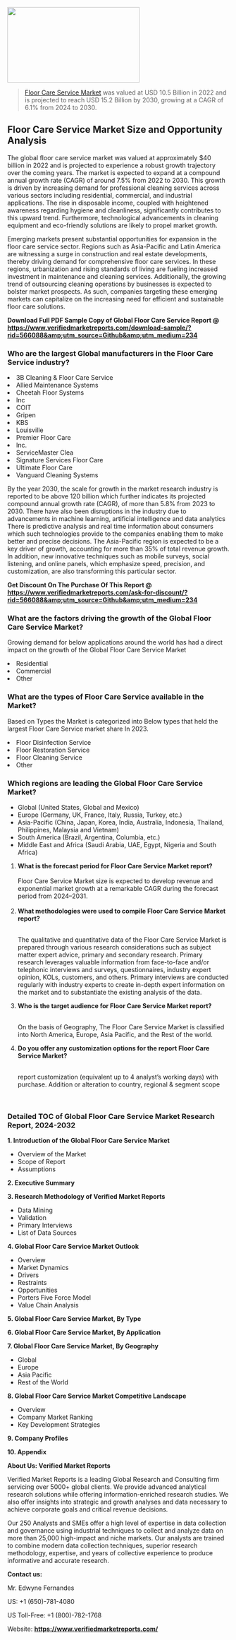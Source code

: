 
<img src="https://ffe5etoiles.com/wp-content/uploads/2024/12/MST1-300x171.png" alt="" width="300" height="171" class="alignnone size-medium wp-image-20088" /><blockquote><p><p><a href="https://www.verifiedmarketreports.com/download-sample/?rid=566088&utm_source=Github&utm_medium=234" target="_blank">Floor Care Service Market</a> was valued at USD 10.5 Billion in 2022 and is projected to reach USD 15.2 Billion by 2030, growing at a CAGR of 6.1% from 2024 to 2030.</p></blockquote><p><h2>Floor Care Service Market Size and Opportunity Analysis</h2> <p>The global floor care service market was valued at approximately $40 billion in 2022 and is projected to experience a robust growth trajectory over the coming years. The market is expected to expand at a compound annual growth rate (CAGR) of around 7.5% from 2022 to 2030. This growth is driven by increasing demand for professional cleaning services across various sectors including residential, commercial, and industrial applications. The rise in disposable income, coupled with heightened awareness regarding hygiene and cleanliness, significantly contributes to this upward trend. Furthermore, technological advancements in cleaning equipment and eco-friendly solutions are likely to propel market growth.</p> <p>Emerging markets present substantial opportunities for expansion in the floor care service sector. Regions such as Asia-Pacific and Latin America are witnessing a surge in construction and real estate developments, thereby driving demand for comprehensive floor care services. In these regions, urbanization and rising standards of living are fueling increased investment in maintenance and cleaning services. Additionally, the growing trend of outsourcing cleaning operations by businesses is expected to bolster market prospects. As such, companies targeting these emerging markets can capitalize on the increasing need for efficient and sustainable floor care solutions.</p> </p><p class=""><strong>Download Full PDF Sample Copy of Global Floor Care Service Report @ <a href="https://www.verifiedmarketreports.com/download-sample/?rid=566088&amp;utm_source=Github&amp;utm_medium=234" target="_blank">https://www.verifiedmarketreports.com/download-sample/?rid=566088&amp;utm_source=Github&amp;utm_medium=234</a></strong></p><h3 id="" class="">Who are the largest Global manufacturers in the Floor Care Service industry?</h3><p><li>3B Cleaning & Floor Care Service</li><li> Allied Maintenance Systems</li><li> Cheetah Floor Systems</li><li> Inc</li><li> COIT</li><li> Gripen</li><li> KBS</li><li> Louisville</li><li> Premier Floor Care</li><li> Inc.</li><li> ServiceMaster Clea</li><li> Signature Services Floor Care</li><li> Ultimate Floor Care</li><li> Vanguard Cleaning Systems</li></p><div class=""><div class="" dir="" data-message-author-role="" data-message-id="" data-message-model-slug=""><div class=""><div class=""><div class=""><div class="" dir="" data-message-author-role="" data-message-id="" data-message-model-slug=""><div class=""><div class=""><p>By the year 2030, the scale for growth in the market research industry is reported to be above 120 billion which further indicates its projected compound annual growth rate (CAGR), of more than 5.8% from 2023 to 2030. There have also been disruptions in the industry due to advancements in machine learning, artificial intelligence and data analytics There is predictive analysis and real time information about consumers which such technologies provide to the companies enabling them to make better and precise decisions. The Asia-Pacific region is expected to be a key driver of growth, accounting for more than 35% of total revenue growth. In addition, new innovative techniques such as mobile surveys, social listening, and online panels, which emphasize speed, precision, and customization, are also transforming this particular sector.</p><p><strong>Get Discount On The Purchase Of This Report @&nbsp; <a href="https://www.verifiedmarketreports.com/ask-for-discount/?rid=566088&amp;utm_source=Github&amp;utm_medium=234" target="_blank">https://www.verifiedmarketreports.com/ask-for-discount/?rid=566088&amp;utm_source=Github&amp;utm_medium=234</a></strong></p></div></div></div></div></div></div></div></div><h3 id="" class="">What are the factors driving the growth of the Global Floor Care Service Market?</h3><p id="" class="">Growing demand for below applications around the world has had a direct impact on the growth of the Global Floor Care Service Market</p><p id="" class=""><li>Residential</li><li> Commercial</li><li> Other</li></p><h3 id="" class="">What are the types of Floor Care Service available in the Market?</h3><p id="" class="">Based on Types the Market is categorized into Below types that held the largest Floor Care Service market share In 2023.</p><p id="" class=""><li>Floor Disinfection Service</li><li> Floor Restoration Service</li><li> Floor Cleaning Service</li><li> Other</li></p><h3 id="" class="">Which regions are leading the Global Floor Care Service Market?</h3><ul><li>Global (United States, Global and Mexico)</li><li>Europe (Germany, UK, France, Italy, Russia, Turkey, etc.)</li><li>Asia-Pacific (China, Japan, Korea, India, Australia, Indonesia, Thailand, Philippines, Malaysia and Vietnam)</li><li>South America (Brazil, Argentina, Columbia, etc.)</li><li>Middle East and Africa (Saudi Arabia, UAE, Egypt, Nigeria and South Africa)</li></ul><p><ol><li><strong>What is the forecast period for Floor Care Service Market report?<br /></strong><br /><span data-sheets-root="1" data-sheets-value="{&quot;1&quot;:2,&quot;2&quot;:&quot;XXXX size is expected to develop revenue and exponential market growth at a remarkable CAGR during the forecast period from 2024&ndash;2030.&quot;}" data-sheets-userformat="{&quot;2&quot;:12674,&quot;4&quot;:{&quot;1&quot;:2,&quot;2&quot;:16776960},&quot;10&quot;:2,&quot;11&quot;:0,&quot;15&quot;:&quot;Arial&quot;,&quot;16&quot;:12}">Floor Care Service Market size is expected to develop revenue and exponential market growth at a remarkable CAGR during the forecast period from 2024&ndash;2031.</span><br /><br /></li><li><strong>What methodologies were used to compile Floor Care Service Market report?<br /><br /></strong><p>The qualitative and quantitative data of the&nbsp;Floor Care Service Market is prepared through various research considerations such as subject matter expert advice, primary and secondary research. Primary research leverages valuable information from face-to-face and/or telephonic interviews and surveys, questionnaires, industry expert opinion, KOLs, customers, and others. Primary interviews are conducted regularly with industry experts to create in-depth expert information on the market and to substantiate the existing analysis of the data.&nbsp;</p></li><li><strong>Who is the target audience for Floor Care Service Market report?<br /><br /></strong><p>On the basis of Geography, The&nbsp;Floor Care Service Market is classified into North America, Europe, Asia Pacific, and the Rest of the world.</p></li><li><strong>Do you offer any customization options for the report Floor Care Service Market?<br /><br /></strong><p>report customization (equivalent up to 4 analyst&rsquo;s working days) with purchase. Addition or alteration to country, regional &amp; segment scope</p><p>&nbsp;</p></li></ol></p><h3 id="" class="">Detailed TOC of Global Floor Care Service Market Research Report, 2024-2032</h3><p id="" class=""><strong>1. Introduction of the Global Floor Care Service Market</strong></p><ul><li>Overview of the Market</li><li>Scope of Report</li><li>Assumptions</li></ul><p id="" class=""><strong>2. Executive Summary</strong></p><p id="" class=""><strong>3. Research Methodology of&nbsp;Verified Market Reports</strong></p><ul><li>Data Mining</li><li>Validation</li><li>Primary Interviews</li><li>List of Data Sources</li></ul><p id="" class=""><strong>4. Global Floor Care Service Market Outlook</strong></p><ul><li>Overview</li><li>Market Dynamics</li><li>Drivers</li><li>Restraints</li><li>Opportunities</li><li>Porters Five Force Model</li><li>Value Chain Analysis</li></ul><p id="" class=""><strong>5. Global Floor Care Service Market, By&nbsp;Type</strong></p><p id="" class=""><strong>6. Global Floor Care Service Market, By Application</strong></p><p id="" class=""><strong>7. Global Floor Care Service Market, By Geography</strong></p><ul><li>Global</li><li>Europe</li><li>Asia Pacific</li><li>Rest of the World</li></ul><p id="" class=""><strong>8. Global Floor Care Service Market Competitive Landscape</strong></p><ul><li>Overview</li><li>Company Market Ranking</li><li>Key Development Strategies</li></ul><p id="" class=""><strong>9. Company Profiles</strong></p><p id="" class=""><strong>10. Appendix</strong></p><p id="" class=""><strong>About Us: Verified Market Reports</strong></p><p id="" class="">Verified Market Reports is a leading Global Research and Consulting firm servicing over 5000+ global clients. We provide advanced analytical research solutions while offering information-enriched research studies. We also offer insights into strategic and growth analyses and data necessary to achieve corporate goals and critical revenue decisions.</p><p id="" class="">Our 250 Analysts and SMEs offer a high level of expertise in data collection and governance using industrial techniques to collect and analyze data on more than 25,000 high-impact and niche markets. Our analysts are trained to combine modern data collection techniques, superior research methodology, expertise, and years of collective experience to produce informative and accurate research.</p><p id="" class=""><strong>Contact us:</strong></p><p id="" class="">Mr. Edwyne Fernandes</p><p id="" class="">US: +1 (650)-781-4080</p><p id="" class="">US Toll-Free: +1 (800)-782-1768</p><p id="" class="">Website: <a target="" data-test-app-aware-link=""><strong>https://www.verifiedmarketreports.com/</strong></a></p>
